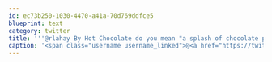 ```yaml
---
id: ec73b250-1030-4470-a41a-70d769ddfce5
blueprint: text
category: twitter
title: '''@rlahay By Hot Chocolate do you mean "a splash of chocolate powder in baileys?"'
caption: '<span class="username username_linked">@<a href="https://twitter.com/rlahay" title="Ryan Lahay">rlahay</a></span> By Hot Chocolate do you mean "a splash of chocolate powder in baileys?"'
---
```

